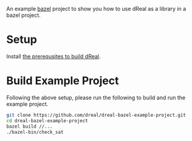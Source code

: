 An example [bazel](https://bazel.build/) project to show you how to
use dReal as a library in a bazel project.

Setup
=====

Install [the prerequsites to build dReal](https://github.com/dreal/dreal4#install-prerequsites).

Build Example Project
=====================

Following the above setup, please run the following to build and run
the example project.

```bash
git clone https://github.com/dreal/dreal-bazel-example-project.git
cd dreal-bazel-example-project
bazel build //...
./bazel-bin/check_sat
```
